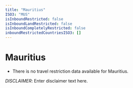 ```yaml
---
title: "Mauritius"
ISO3: "MUS"
isInboundRestricted: false
isInboundLandRestricted: false
isInboundCompletelyRestricted: false
inboundRestrictedCountriesISO3: []
---
```


# Mauritius

* There is no travel restriction data available for Mauritius.

*DISCLAIMER*: Enter disclaimer text here.
